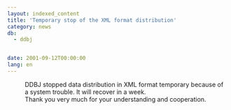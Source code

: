 ```yaml
---
layout: indexed_content
title: 'Temporary stop of the XML format distribution'
category: news
db:
  - ddbj


date: 2001-09-12T00:00:00
lang: en
---
```


<dd>DDBJ stopped data distribution in XML format temporary because of a system trouble. It will recover in a week.<br>
<dd>Thank you very much for your understanding and cooperation.</dd>
</dd>
